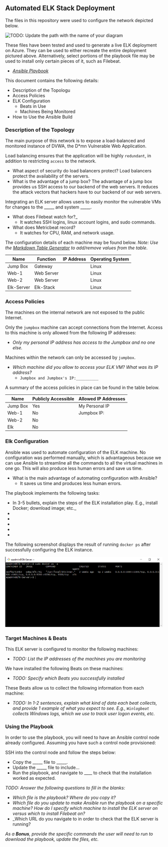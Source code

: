 ## Automated ELK Stack Deployment

The files in this repository were used to configure the network depicted below.

![TODO: Update the path with the name of your diagram](Images/diagram_filename.png)

These files have been tested and used to generate a live ELK deployment on Azure. They can be used to either recreate the entire deployment pictured above. Alternatively, select portions of the playbook file may be used to install only certain pieces of it, such as Filebeat.

  - _[Ansible Playbook](Ansible/ansible.yml)_

This document contains the following details:
- Description of the Topologu
- Access Policies
- ELK Configuration
  - Beats in Use
  - Machines Being Monitored
- How to Use the Ansible Build


### Description of the Topology

The main purpose of this network is to expose a load-balanced and monitored instance of DVWA, the D*mn Vulnerable Web Application.

Load balancing ensures that the application will be highly `redundant`, in addition to restricting `access` to the network.
- What aspect of security do load balancers protect? Load balancers protect the availability of the servers.
- What is the advantage of a jump box? The advantage of a jump box provides us SSH access to our backend of the web servers. It reduces the attack vectors that hackers have to our backend of our web servers.

Integrating an ELK server allows users to easily monitor the vulnerable VMs for changes to the _____ and system _____.
- What does Filebeat watch for?_
  - It watches SSH logins, linux account logins, and sudo commands.
- What does Metricbeat record?
  - It watches for CPU, RAM, and network usage.

The configuration details of each machine may be found below.
_Note: Use the [Markdown Table Generator](http://www.tablesgenerator.com/markdown_tables) to add/remove values from the table_.

| Name     | Function | IP Address | Operating System |
|----------|----------|------------|------------------|
| Jump Box | Gateway  | 	  | Linux            |
|   Web-1     |  Web Server    |            |    Linux                |
|   Web-2    |    Web Server   |            |        Linux            |
| Elk-Server  |    Elk-Stack      |            |     Linux               |

### Access Policies

The machines on the internal network are not exposed to the public Internet. 

Only the `jumpbox` machine can accept connections from the Internet. Access to this machine is only allowed from the following IP addresses:
- _Only my personal IP address has access to the Jumpbox and no one else._

Machines within the network can only be accessed by `jumpbox`.
- _Which machine did you allow to access your ELK VM? What was its IP address?_
    - `Jumpbox and Jumpbox's IP:__________`

A summary of the access policies in place can be found in the table below.

| Name     | Publicly Accessible | Allowed IP Addresses |
|----------|---------------------|----------------------|
| Jump Box | Yes             | My Personal IP |
|  Web-1       |    No                 |   Jumpbox IP:       |
|  Web-2        |     No                |                      |
|  Elk      |        No             |                      |

### Elk Configuration

Ansible was used to automate configuration of the ELK machine. No configuration was performed manually, which is advantageous because we can use Ansible to streamline all the commands to all the virtual machines in one go. This will also produce less human errors and save us time.
- What is the main advantage of automating configuration with Ansible?
   - It saves us time and produces less human errors.

The playbook implements the following tasks:
- In 3-5 bullets, explain the steps of the ELK installation play. E.g., install Docker; download image; etc._
- 
- 
-
-
-

The following screenshot displays the result of running `docker ps` after successfully configuring the ELK instance.

![Cloud Docker Diagram](Diagram/cloud-docker.PNG)

### Target Machines & Beats
This ELK server is configured to monitor the following machines:
- _TODO: List the IP addresses of the machines you are monitoring_

We have installed the following Beats on these machines:
- _TODO: Specify which Beats you successfully installed_

These Beats allow us to collect the following information from each machine:
- _TODO: In 1-2 sentences, explain what kind of data each beat collects, and provide 1 example of what you expect to see. E.g., `Winlogbeat` collects Windows logs, which we use to track user logon events, etc._

### Using the Playbook
In order to use the playbook, you will need to have an Ansible control node already configured. Assuming you have such a control node provisioned: 

SSH into the control node and follow the steps below:
- Copy the _____ file to _____.
- Update the _____ file to include...
- Run the playbook, and navigate to ____ to check that the installation worked as expected.

_TODO: Answer the following questions to fill in the blanks:_
- _Which file is the playbook? Where do you copy it?_
- _Which file do you update to make Ansible run the playbook on a specific machine? How do I specify which machine to install the ELK server on versus which to install Filebeat on?_
- _Which URL do you navigate to in order to check that the ELK server is running?

_As a **Bonus**, provide the specific commands the user will need to run to download the playbook, update the files, etc._
